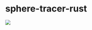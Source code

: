 # sphere-tracer-rust

![](https://github.com/mProjectsCode/sphere-tracer-rust/blob/main/julia_fractal_1.png)
